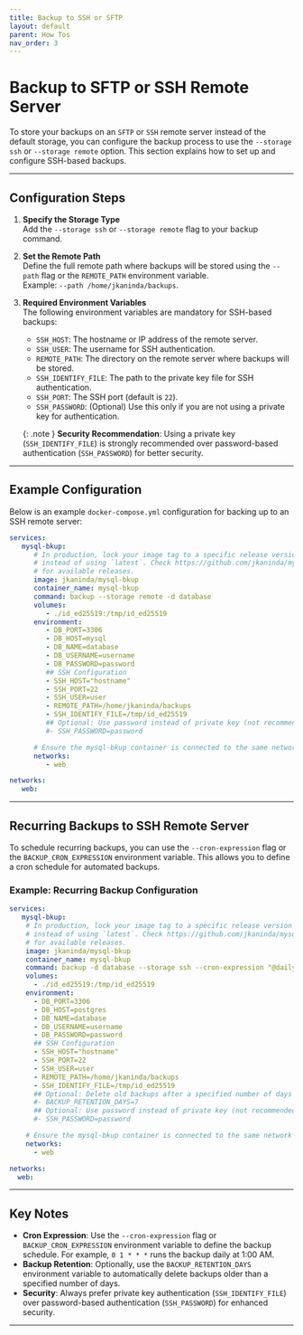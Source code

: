 ```yaml
---
title: Backup to SSH or SFTP
layout: default
parent: How Tos
nav_order: 3
---
```

# Backup to SFTP or SSH Remote Server

To store your backups on an `SFTP` or `SSH` remote server instead of the default storage, you can configure the backup process to use the `--storage ssh` or `--storage remote` option.
This section explains how to set up and configure SSH-based backups.

---

## Configuration Steps

1. **Specify the Storage Type**  
   Add the `--storage ssh` or `--storage remote` flag to your backup command.

2. **Set the Remote Path**  
   Define the full remote path where backups will be stored using the `--path` flag or the `REMOTE_PATH` environment variable.  
   Example: `--path /home/jkaninda/backups`.

3. **Required Environment Variables**  
   The following environment variables are mandatory for SSH-based backups:

    - `SSH_HOST`: The hostname or IP address of the remote server.
    - `SSH_USER`: The username for SSH authentication.
    - `REMOTE_PATH`: The directory on the remote server where backups will be stored.
    - `SSH_IDENTIFY_FILE`: The path to the private key file for SSH authentication.
    - `SSH_PORT`: The SSH port (default is `22`).
    - `SSH_PASSWORD`: (Optional) Use this only if you are not using a private key for authentication.

   {: .note }
   **Security Recommendation**: Using a private key (`SSH_IDENTIFY_FILE`) is strongly recommended over password-based authentication (`SSH_PASSWORD`) for better security.

---

## Example Configuration

Below is an example `docker-compose.yml` configuration for backing up to an SSH remote server:

```yaml
services:
   mysql-bkup:
      # In production, lock your image tag to a specific release version
      # instead of using `latest`. Check https://github.com/jkaninda/mysql-bkup/releases
      # for available releases.
      image: jkaninda/mysql-bkup
      container_name: mysql-bkup
      command: backup --storage remote -d database
      volumes:
         - ./id_ed25519:/tmp/id_ed25519
      environment:
         - DB_PORT=3306
         - DB_HOST=mysql
         - DB_NAME=database
         - DB_USERNAME=username
         - DB_PASSWORD=password
         ## SSH Configuration
         - SSH_HOST="hostname"
         - SSH_PORT=22
         - SSH_USER=user
         - REMOTE_PATH=/home/jkaninda/backups
         - SSH_IDENTIFY_FILE=/tmp/id_ed25519
         ## Optional: Use password instead of private key (not recommended)
         #- SSH_PASSWORD=password

      # Ensure the mysql-bkup container is connected to the same network as your database
      networks:
         - web

networks:
   web:
```

---

## Recurring Backups to SSH Remote Server

To schedule recurring backups, you can use the `--cron-expression` flag or the `BACKUP_CRON_EXPRESSION` environment variable. 
This allows you to define a cron schedule for automated backups.

### Example: Recurring Backup Configuration

```yaml
services:
   mysql-bkup:
    # In production, lock your image tag to a specific release version
    # instead of using `latest`. Check https://github.com/jkaninda/mysql-bkup/releases
    # for available releases.
    image: jkaninda/mysql-bkup
    container_name: mysql-bkup
    command: backup -d database --storage ssh --cron-expression "@daily"
    volumes:
      - ./id_ed25519:/tmp/id_ed25519
    environment:
      - DB_PORT=3306
      - DB_HOST=postgres
      - DB_NAME=database
      - DB_USERNAME=username
      - DB_PASSWORD=password
      ## SSH Configuration
      - SSH_HOST="hostname"
      - SSH_PORT=22
      - SSH_USER=user
      - REMOTE_PATH=/home/jkaninda/backups
      - SSH_IDENTIFY_FILE=/tmp/id_ed25519
      ## Optional: Delete old backups after a specified number of days
      #- BACKUP_RETENTION_DAYS=7
      ## Optional: Use password instead of private key (not recommended)
      #- SSH_PASSWORD=password

    # Ensure the mysql-bkup container is connected to the same network as your database
    networks:
      - web

networks:
  web:
```

---

## Key Notes

- **Cron Expression**: Use the `--cron-expression` flag or `BACKUP_CRON_EXPRESSION` environment variable to define the backup schedule. For example, `0 1 * * *` runs the backup daily at 1:00 AM.
- **Backup Retention**: Optionally, use the `BACKUP_RETENTION_DAYS` environment variable to automatically delete backups older than a specified number of days.
- **Security**: Always prefer private key authentication (`SSH_IDENTIFY_FILE`) over password-based authentication (`SSH_PASSWORD`) for enhanced security.

---